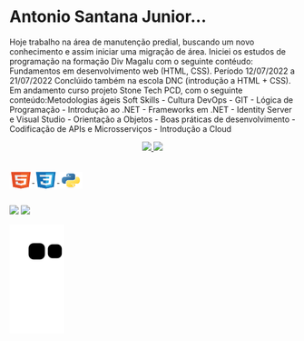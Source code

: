 # Antonio Santana Junior...

Hoje trabalho na área de manutenção predial, buscando um novo conhecimento e assim iniciar uma migração de área.
Iniciei os estudos de programação na formação Div Magalu com o seguinte contéudo:
Fundamentos em desenvolvimento web (HTML, CSS).  Período 12/07/2022 a 21/07/2022
Conclúido também na escola DNC (introdução a HTML + CSS).
Em andamento curso projeto Stone Tech PCD, com o seguinte conteúdo:Metodologias ágeis
Soft Skills - Cultura DevOps - GIT - Lógica de Programação - Introdução ao .NET - Frameworks em .NET - Identity Server e Visual Studio - Orientação a Objetos - Boas práticas de desenvolvimento - Codificação de APIs e Microsserviços - Introdução a Cloud
<div align="center">
  <a href="https://github.com/asantana2409">
  <img height="180em" src="https://github-readme-stats.vercel.app/api?username=asantana2409&show_icons=true&theme=dark&include_all_commits=true&count_private=true"/>
  <img height="180em" src="https://github-readme-stats.vercel.app/api/top-langs/?username=asantana2409&layout=compact&langs_count=7&theme=dracula"/>
</div>
<div style="display: inline_block"><br>

<div style="display: inline_block"><br>
  
  <img align="center" alt="Rafa-HTML" height="30" width="40" src="https://raw.githubusercontent.com/devicons/devicon/master/icons/html5/html5-original.svg">
  <img align="center" alt="Rafa-CSS" height="30" width="40" src="https://raw.githubusercontent.com/devicons/devicon/master/icons/css3/css3-original.svg">
  <img align="center" alt="Rafa-Python" height="30" width="40" src="https://raw.githubusercontent.com/devicons/devicon/master/icons/python/python-original.svg">
  
</div>
  
  ##
 
<div> 
 
  <a href = "mailto:antnio.santana01@gmail.com"><img src="https://img.shields.io/badge/-Gmail-%23333?style=for-the-badge&logo=gmail&logoColor=white" target="_blank"></a>
  <a href="https://https://www.linkedin.com/in/antonio-santana-junior/" target="_blank"><img src="https://img.shields.io/badge/-LinkedIn-%230077B5?style=for-the-badge&logo=linkedin&logoColor=white" target="_blank"></a> 
 
  ![Snake animation](https://github.com/rafaballerini/rafaballerini/blob/output/github-contribution-grid-snake.svg)
 
</div>


